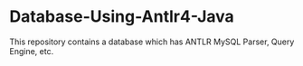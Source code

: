 # Database-Using-Antlr4-Java
This repository contains a database which has ANTLR MySQL Parser, Query Engine, etc.
